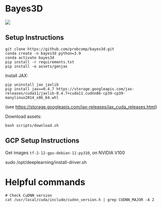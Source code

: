 # Bayes3D

[![](https://img.shields.io/badge/docs-stable-blue.svg?style=flat-square)](https://probcomp.github.io/bayes3d/bayes3d/)


## Setup Instructions

```
git clone https://github.com/probcomp/bayes3d.git
conda create -n bayes3d python=3.9
conda activate bayes3d
pip install -r requirements.txt
pip install -e assets/genjax
```

Install JAX:
```
pip uninstall jax jaxlib
pip install jax==0.4.7 https://storage.googleapis.com/jax-releases/cuda11/jaxlib-0.4.7+cuda11.cudnn86-cp39-cp39-manylinux2014_x86_64.whl
```
(see https://storage.googleapis.com/jax-releases/jax_cuda_releases.html)


Download assets:
```
bash scripts/download.sh
```

## GCP Setup Instructions

Get images `tf-2-12-gpu-debian-11-py310`, on NVIDIA V100

sudo /opt/deeplearning/install-driver.sh


# Helpful commands

```
# Check CuDNN version
cat /usr/local/cuda/include/cudnn_version.h | grep CUDNN_MAJOR -A 2
```
